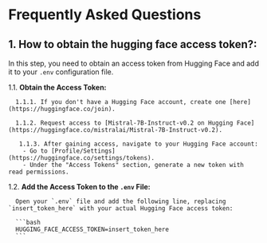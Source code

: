 # Frequently Asked Questions

## 1. **How to obtain the hugging face access token?**:

   In this step, you need to obtain an access token from Hugging Face and add it to your `.env` configuration file.

   1.1. **Obtain the Access Token:**

      1.1.1. If you don't have a Hugging Face account, create one [here](https://huggingface.co/join).
      
      1.1.2. Request access to [Mistral-7B-Instruct-v0.2 on Hugging Face](https://huggingface.co/mistralai/Mistral-7B-Instruct-v0.2).
      
       1.1.3. After gaining access, navigate to your Hugging Face account:
        - Go to [Profile/Settings](https://huggingface.co/settings/tokens).
        - Under the "Access Tokens" section, generate a new token with read permissions.

   1.2. **Add the Access Token to the `.env` File:**

      Open your `.env` file and add the following line, replacing `insert_token_here` with your actual Hugging Face access token:

      ```bash
      HUGGING_FACE_ACCESS_TOKEN=insert_token_here
      ```
